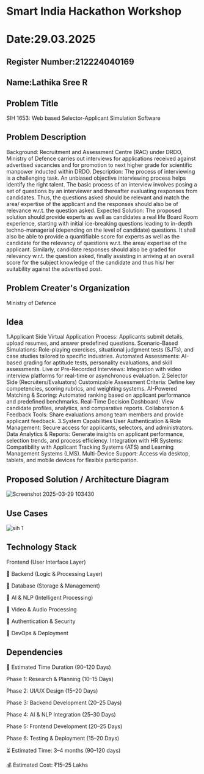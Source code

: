 # Smart India Hackathon Workshop
# Date:29.03.2025
## Register Number:212224040169
## Name:Lathika Sree R
## Problem Title
SIH 1653: Web based Selector-Applicant Simulation Software
## Problem Description
Background: Recruitment and Assessment Centre (RAC) under DRDO, Ministry of Defence carries out interviews for applications received against advertised vacancies and for promotion to next higher grade for scientific manpower inducted within DRDO. Description: The process of interviewing is a challenging task. An unbiased objective interviewing process helps identify the right talent. The basic process of an interview involves posing a set of questions by an interviewer and thereafter evaluating responses from candidates. Thus, the questions asked should be relevant and match the area/ expertise of the applicant and the responses should also be of relevance w.r.t. the question asked. Expected Solution: The proposed solution should provide experts as well as candidates a real life Board Room experience, starting with initial ice-breaking questions leading to in-depth techno-managerial (depending on the level of candidate) questions. It shall also be able to provide a quantifiable score for experts as well as the candidate for the relevancy of questions w.r.t. the area/ expertise of the applicant. Similarly, candidate responses should also be graded for relevancy w.r.t. the question asked, finally assisting in arriving at an overall score for the subject knowledge of the candidate and thus his/ her suitability against the advertised post.

## Problem Creater's Organization
Ministry of Defence

## Idea

1.Applicant Side Virtual Application Process: Applicants submit details, upload resumes, and answer predefined questions. Scenario-Based Simulations: Role-playing exercises, situational judgment tests (SJTs), and case studies tailored to specific industries. Automated Assessments: AI-based grading for aptitude tests, personality evaluations, and skill assessments. Live or Pre-Recorded Interviews: Integration with video interview platforms for real-time or asynchronous evaluation.
2.Selector Side (Recruiters/Evaluators) Customizable Assessment Criteria: Define key competencies, scoring rubrics, and weighting systems. AI-Powered Matching & Scoring: Automated ranking based on applicant performance and predefined benchmarks. Real-Time Decision Dashboard: View candidate profiles, analytics, and comparative reports. Collaboration & Feedback Tools: Share evaluations among team members and provide applicant feedback.
3.System Capabilities User Authentication & Role Management: Secure access for applicants, selectors, and administrators. Data Analytics & Reports: Generate insights on applicant performance, selection trends, and process efficiency. Integration with HR Systems: Compatibility with Applicant Tracking Systems (ATS) and Learning Management Systems (LMS). Multi-Device Support: Access via desktop, tablets, and mobile devices for flexible participation.

## Proposed Solution / Architecture Diagram

![Screenshot 2025-03-29 103430](https://github.com/user-attachments/assets/2aad00a0-1380-4573-8773-56d449642f7d)


## Use Cases

![sih 1](https://github.com/user-attachments/assets/618a0c50-afc0-4dd3-930a-848275e8d9bf)


## Technology Stack

Frontend (User Interface Layer)

🔹 Backend (Logic & Processing Layer)

🔹 Database (Storage & Management)

🔹 AI & NLP (Intelligent Processing)

🔹 Video & Audio Processing

🔹 Authentication & Security

🔹 DevOps & Deployment

## Dependencies

🔹 Estimated Time Duration (90–120 Days)

Phase 1: Research & Planning (10–15 Days)

Phase 2: UI/UX Design (15–20 Days)

Phase 3: Backend Development (20–25 Days)

Phase 4: AI & NLP Integration (25–30 Days)

Phase 5: Frontend Development (20–25 Days)

Phase 6: Testing & Deployment (15–20 Days)

⏳ Estimated Time: 3–4 months (90–120 days)

💰 Estimated Cost: ₹15–25 Lakhs

